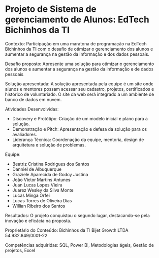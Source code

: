 # Projeto de Sistema de gerenciamento de Alunos: EdTech Bichinhos da TI

Contexto: Participação em uma maratona de programação na EdTech Bichinhos da TI com o desafio de otimizar o gerenciamento dos alunos e aumentar a segurança na gestão da informação e dos dados pessoais.

Desafio proposto: Apresente uma solução para otimizar o gerenciamento dos alunos e aumentar a segurança na gestão da informação e de dados pessoais.

Solução apresentada: A solução apresentada pela equipe é um site onde alunos e mentores possam acessar seu cadastro, projetos, certificados e histórico de voluntariado. O site da web será integrado a um ambiente de banco de dados em nuvem.

Atividades Desenvolvidas:
- Discovery e Protótipo: Criação de um modelo inicial e plano para a solução.
- Demonstração e Pitch: Apresentação e defesa da solução para os avaliadores.
- Liderança Técnica: Coordenação da equipe, mentoria, design de arquitetura e solução de problemas.

Equipe:
- Beatriz Cristina Rodrigues dos Santos
- Danniel de Albuquerque
- Graziele Aparecida de Godoy Justina
- João Victor Martins Antunes
- Juan Lucas Lopes Vieira
- Juarez Wesley da Silva Monte
- Lucas Minga Orfei
- Lucas Torres de Oliveira Dias
- Willian Ribeiro dos Santos

Resultados: O projeto conquistou o segundo lugar, destacando-se pela inovação e eficácia na proposta.

Proprietário do Conteúdo: Bichinhos da TI Bijet Growth LTDA 54.932.849/0001-22

Competências adquiridas: SQL, Power BI, Metodologias ágeis, Gestão de projetos, Excel
